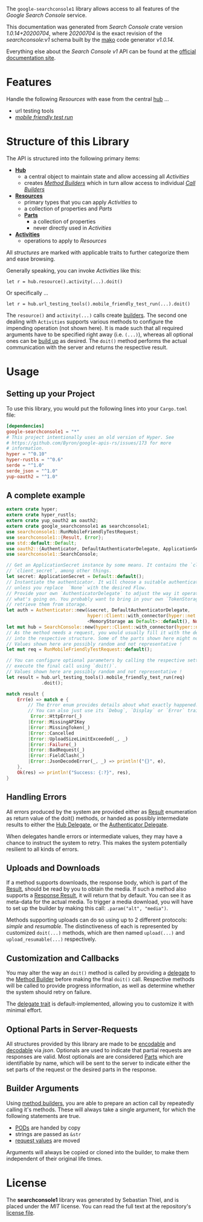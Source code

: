 <!---
DO NOT EDIT !
This file was generated automatically from 'src/mako/api/README.md.mako'
DO NOT EDIT !
-->
The `google-searchconsole1` library allows access to all features of the *Google Search Console* service.

This documentation was generated from *Search Console* crate version *1.0.14+20200704*, where *20200704* is the exact revision of the *searchconsole:v1* schema built by the [mako](http://www.makotemplates.org/) code generator *v1.0.14*.

Everything else about the *Search Console* *v1* API can be found at the
[official documentation site](https://developers.google.com/webmaster-tools/search-console-api/).
# Features

Handle the following *Resources* with ease from the central [hub](https://docs.rs/google-searchconsole1/1.0.14+20200704/google_searchconsole1/struct.SearchConsole.html) ... 

* url testing tools
 * [*mobile friendly test run*](https://docs.rs/google-searchconsole1/1.0.14+20200704/google_searchconsole1/struct.UrlTestingToolMobileFriendlyTestRunCall.html)




# Structure of this Library

The API is structured into the following primary items:

* **[Hub](https://docs.rs/google-searchconsole1/1.0.14+20200704/google_searchconsole1/struct.SearchConsole.html)**
    * a central object to maintain state and allow accessing all *Activities*
    * creates [*Method Builders*](https://docs.rs/google-searchconsole1/1.0.14+20200704/google_searchconsole1/trait.MethodsBuilder.html) which in turn
      allow access to individual [*Call Builders*](https://docs.rs/google-searchconsole1/1.0.14+20200704/google_searchconsole1/trait.CallBuilder.html)
* **[Resources](https://docs.rs/google-searchconsole1/1.0.14+20200704/google_searchconsole1/trait.Resource.html)**
    * primary types that you can apply *Activities* to
    * a collection of properties and *Parts*
    * **[Parts](https://docs.rs/google-searchconsole1/1.0.14+20200704/google_searchconsole1/trait.Part.html)**
        * a collection of properties
        * never directly used in *Activities*
* **[Activities](https://docs.rs/google-searchconsole1/1.0.14+20200704/google_searchconsole1/trait.CallBuilder.html)**
    * operations to apply to *Resources*

All *structures* are marked with applicable traits to further categorize them and ease browsing.

Generally speaking, you can invoke *Activities* like this:

```Rust,ignore
let r = hub.resource().activity(...).doit()
```

Or specifically ...

```ignore
let r = hub.url_testing_tools().mobile_friendly_test_run(...).doit()
```

The `resource()` and `activity(...)` calls create [builders][builder-pattern]. The second one dealing with `Activities` 
supports various methods to configure the impending operation (not shown here). It is made such that all required arguments have to be 
specified right away (i.e. `(...)`), whereas all optional ones can be [build up][builder-pattern] as desired.
The `doit()` method performs the actual communication with the server and returns the respective result.

# Usage

## Setting up your Project

To use this library, you would put the following lines into your `Cargo.toml` file:

```toml
[dependencies]
google-searchconsole1 = "*"
# This project intentionally uses an old version of Hyper. See
# https://github.com/Byron/google-apis-rs/issues/173 for more
# information.
hyper = "^0.10"
hyper-rustls = "^0.6"
serde = "^1.0"
serde_json = "^1.0"
yup-oauth2 = "^1.0"
```

## A complete example

```Rust
extern crate hyper;
extern crate hyper_rustls;
extern crate yup_oauth2 as oauth2;
extern crate google_searchconsole1 as searchconsole1;
use searchconsole1::RunMobileFriendlyTestRequest;
use searchconsole1::{Result, Error};
use std::default::Default;
use oauth2::{Authenticator, DefaultAuthenticatorDelegate, ApplicationSecret, MemoryStorage};
use searchconsole1::SearchConsole;

// Get an ApplicationSecret instance by some means. It contains the `client_id` and 
// `client_secret`, among other things.
let secret: ApplicationSecret = Default::default();
// Instantiate the authenticator. It will choose a suitable authentication flow for you, 
// unless you replace  `None` with the desired Flow.
// Provide your own `AuthenticatorDelegate` to adjust the way it operates and get feedback about 
// what's going on. You probably want to bring in your own `TokenStorage` to persist tokens and
// retrieve them from storage.
let auth = Authenticator::new(&secret, DefaultAuthenticatorDelegate,
                              hyper::Client::with_connector(hyper::net::HttpsConnector::new(hyper_rustls::TlsClient::new())),
                              <MemoryStorage as Default>::default(), None);
let mut hub = SearchConsole::new(hyper::Client::with_connector(hyper::net::HttpsConnector::new(hyper_rustls::TlsClient::new())), auth);
// As the method needs a request, you would usually fill it with the desired information
// into the respective structure. Some of the parts shown here might not be applicable !
// Values shown here are possibly random and not representative !
let mut req = RunMobileFriendlyTestRequest::default();

// You can configure optional parameters by calling the respective setters at will, and
// execute the final call using `doit()`.
// Values shown here are possibly random and not representative !
let result = hub.url_testing_tools().mobile_friendly_test_run(req)
             .doit();

match result {
    Err(e) => match e {
        // The Error enum provides details about what exactly happened.
        // You can also just use its `Debug`, `Display` or `Error` traits
         Error::HttpError(_)
        |Error::MissingAPIKey
        |Error::MissingToken(_)
        |Error::Cancelled
        |Error::UploadSizeLimitExceeded(_, _)
        |Error::Failure(_)
        |Error::BadRequest(_)
        |Error::FieldClash(_)
        |Error::JsonDecodeError(_, _) => println!("{}", e),
    },
    Ok(res) => println!("Success: {:?}", res),
}

```
## Handling Errors

All errors produced by the system are provided either as [Result](https://docs.rs/google-searchconsole1/1.0.14+20200704/google_searchconsole1/enum.Result.html) enumeration as return value of 
the doit() methods, or handed as possibly intermediate results to either the 
[Hub Delegate](https://docs.rs/google-searchconsole1/1.0.14+20200704/google_searchconsole1/trait.Delegate.html), or the [Authenticator Delegate](https://docs.rs/yup-oauth2/*/yup_oauth2/trait.AuthenticatorDelegate.html).

When delegates handle errors or intermediate values, they may have a chance to instruct the system to retry. This 
makes the system potentially resilient to all kinds of errors.

## Uploads and Downloads
If a method supports downloads, the response body, which is part of the [Result](https://docs.rs/google-searchconsole1/1.0.14+20200704/google_searchconsole1/enum.Result.html), should be
read by you to obtain the media.
If such a method also supports a [Response Result](https://docs.rs/google-searchconsole1/1.0.14+20200704/google_searchconsole1/trait.ResponseResult.html), it will return that by default.
You can see it as meta-data for the actual media. To trigger a media download, you will have to set up the builder by making
this call: `.param("alt", "media")`.

Methods supporting uploads can do so using up to 2 different protocols: 
*simple* and *resumable*. The distinctiveness of each is represented by customized 
`doit(...)` methods, which are then named `upload(...)` and `upload_resumable(...)` respectively.

## Customization and Callbacks

You may alter the way an `doit()` method is called by providing a [delegate](https://docs.rs/google-searchconsole1/1.0.14+20200704/google_searchconsole1/trait.Delegate.html) to the 
[Method Builder](https://docs.rs/google-searchconsole1/1.0.14+20200704/google_searchconsole1/trait.CallBuilder.html) before making the final `doit()` call. 
Respective methods will be called to provide progress information, as well as determine whether the system should 
retry on failure.

The [delegate trait](https://docs.rs/google-searchconsole1/1.0.14+20200704/google_searchconsole1/trait.Delegate.html) is default-implemented, allowing you to customize it with minimal effort.

## Optional Parts in Server-Requests

All structures provided by this library are made to be [encodable](https://docs.rs/google-searchconsole1/1.0.14+20200704/google_searchconsole1/trait.RequestValue.html) and 
[decodable](https://docs.rs/google-searchconsole1/1.0.14+20200704/google_searchconsole1/trait.ResponseResult.html) via *json*. Optionals are used to indicate that partial requests are responses 
are valid.
Most optionals are are considered [Parts](https://docs.rs/google-searchconsole1/1.0.14+20200704/google_searchconsole1/trait.Part.html) which are identifiable by name, which will be sent to 
the server to indicate either the set parts of the request or the desired parts in the response.

## Builder Arguments

Using [method builders](https://docs.rs/google-searchconsole1/1.0.14+20200704/google_searchconsole1/trait.CallBuilder.html), you are able to prepare an action call by repeatedly calling it's methods.
These will always take a single argument, for which the following statements are true.

* [PODs][wiki-pod] are handed by copy
* strings are passed as `&str`
* [request values](https://docs.rs/google-searchconsole1/1.0.14+20200704/google_searchconsole1/trait.RequestValue.html) are moved

Arguments will always be copied or cloned into the builder, to make them independent of their original life times.

[wiki-pod]: http://en.wikipedia.org/wiki/Plain_old_data_structure
[builder-pattern]: http://en.wikipedia.org/wiki/Builder_pattern
[google-go-api]: https://github.com/google/google-api-go-client

# License
The **searchconsole1** library was generated by Sebastian Thiel, and is placed 
under the *MIT* license.
You can read the full text at the repository's [license file][repo-license].

[repo-license]: https://github.com/Byron/google-apis-rsblob/master/LICENSE.md
